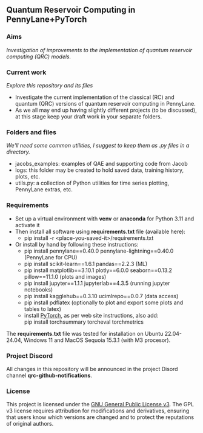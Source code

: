 ## Quantum Reservoir Computing in PennyLane+PyTorch

### Aims
*Investigation of improvements to the implementation of quantum reservoir computing (QRC) models.*

### Current work
*Explore this repository and its files*
- Investigate the current implementation of the classical (RC) and quantum (QRC) versions of quantum reservoir computing in PennyLane.
- As we all may end up having slightly different projects (to be discussed),
  at this stage keep your draft work in your separate folders.

### Folders and files
*We'll need some common utilities, I suggest to keep them as .py files in a directory.*
- jacobs_examples: examples of QAE and supporting code from Jacob
- logs: this folder may be created to hold saved data, training history, plots, etc.
- utils.py: a collection of Python utilities for time series plotting, PennyLane extras, etc.

### Requirements
- Set up a virtual environment with **venv** or **anaconda** for Python 3.11 and activate it
- Then install all software using **requirements.txt** file (available here):
    - pip install -r \<place-you-saved-it\>/requirements.txt
- Or install by hand by following these instructions:
    - pip install pennylane==0.40.0 pennylane-lightning==0.40.0 (PennyLane for CPU)
    - pip install scikit-learn==1.6.1 pandas==2.2.3 (ML)
    - pip install matplotlib==3.10.1 plotly==6.0.0 seaborn==0.13.2 pillow==11.1.0 (plots and images)
    - pip install jupyter==1.1.1 jupyterlab==4.3.5 (running jupyter notebooks)
    - pip install kagglehub==0.3.10 ucimlrepo==0.0.7 (data access)
    - pip install pdflatex (optionally to plot and export some plots and tables to latex)
    - install [PyTorch](https://pytorch.org/get-started/locally/), as per web site instructions, also add:<br>
      pip install torchsummary torcheval torchmetrics

The **requirements.txt** file was tested for installation on 
Ubuntu 22.04-24.04, Windows 11 and MacOS Sequoia 15.3.1 (with M3 procesor).

### Project Discord
All changes in this repository will be announced in the project Disord channel **qrc-github-notifications**.

### License
This project is licensed under the [GNU General Public License v3](./LICENSE).
The GPL v3 license requires attribution for modifications and derivatives, ensuring that users know which versions are changed and to protect the reputations of original authors.